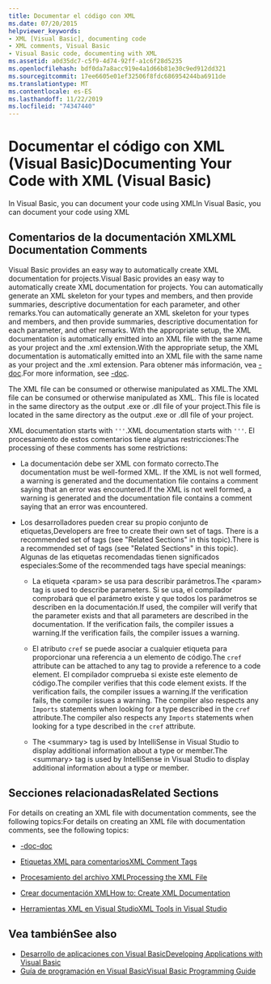 ```yaml
---
title: Documentar el código con XML
ms.date: 07/20/2015
helpviewer_keywords:
- XML [Visual Basic], documenting code
- XML comments, Visual Basic
- Visual Basic code, documenting with XML
ms.assetid: a0d35dc7-c5f9-4d74-92ff-a1c6f28d5235
ms.openlocfilehash: bdf0da7a8acc919e4a1d66b81e30c9ed912dd321
ms.sourcegitcommit: 17ee6605e01ef32506f8fdc686954244ba6911de
ms.translationtype: MT
ms.contentlocale: es-ES
ms.lasthandoff: 11/22/2019
ms.locfileid: "74347440"
---
```

# <a name="documenting-your-code-with-xml-visual-basic"></a><span data-ttu-id="99c41-102">Documentar el código con XML (Visual Basic)</span><span class="sxs-lookup"><span data-stu-id="99c41-102">Documenting Your Code with XML (Visual Basic)</span></span>

<span data-ttu-id="99c41-103">In Visual Basic, you can document your code using XML</span><span class="sxs-lookup"><span data-stu-id="99c41-103">In Visual Basic, you can document your code using XML</span></span>

## <a name="xml-documentation-comments"></a><span data-ttu-id="99c41-104">Comentarios de la documentación XML</span><span class="sxs-lookup"><span data-stu-id="99c41-104">XML Documentation Comments</span></span>

<span data-ttu-id="99c41-105">Visual Basic provides an easy way to automatically create XML documentation for projects.</span><span class="sxs-lookup"><span data-stu-id="99c41-105">Visual Basic provides an easy way to automatically create XML documentation for projects.</span></span> <span data-ttu-id="99c41-106">You can automatically generate an XML skeleton for your types and members, and then provide summaries, descriptive documentation for each parameter, and other remarks.</span><span class="sxs-lookup"><span data-stu-id="99c41-106">You can automatically generate an XML skeleton for your types and members, and then provide summaries, descriptive documentation for each parameter, and other remarks.</span></span> <span data-ttu-id="99c41-107">With the appropriate setup, the XML documentation is automatically emitted into an XML file with the same name as your project and the .xml extension.</span><span class="sxs-lookup"><span data-stu-id="99c41-107">With the appropriate setup, the XML documentation is automatically emitted into an XML file with the same name as your project and the .xml extension.</span></span> <span data-ttu-id="99c41-108">Para obtener más información, vea [-doc](../../../visual-basic/reference/command-line-compiler/doc.md).</span><span class="sxs-lookup"><span data-stu-id="99c41-108">For more information, see [-doc](../../../visual-basic/reference/command-line-compiler/doc.md).</span></span>

<span data-ttu-id="99c41-109">The XML file can be consumed or otherwise manipulated as XML.</span><span class="sxs-lookup"><span data-stu-id="99c41-109">The XML file can be consumed or otherwise manipulated as XML.</span></span> <span data-ttu-id="99c41-110">This file is located in the same directory as the output .exe or .dll file of your project.</span><span class="sxs-lookup"><span data-stu-id="99c41-110">This file is located in the same directory as the output .exe or .dll file of your project.</span></span>

<span data-ttu-id="99c41-111">XML documentation starts with `'''`.</span><span class="sxs-lookup"><span data-stu-id="99c41-111">XML documentation starts with `'''`.</span></span> <span data-ttu-id="99c41-112">El procesamiento de estos comentarios tiene algunas restricciones:</span><span class="sxs-lookup"><span data-stu-id="99c41-112">The processing of these comments has some restrictions:</span></span>

- <span data-ttu-id="99c41-113">La documentación debe ser XML con formato correcto.</span><span class="sxs-lookup"><span data-stu-id="99c41-113">The documentation must be well-formed XML.</span></span> <span data-ttu-id="99c41-114">If the XML is not well formed, a warning is generated and the documentation file contains a comment saying that an error was encountered.</span><span class="sxs-lookup"><span data-stu-id="99c41-114">If the XML is not well formed, a warning is generated and the documentation file contains a comment saying that an error was encountered.</span></span>

- <span data-ttu-id="99c41-115">Los desarrolladores pueden crear su propio conjunto de etiquetas,</span><span class="sxs-lookup"><span data-stu-id="99c41-115">Developers are free to create their own set of tags.</span></span> <span data-ttu-id="99c41-116">There is a recommended set of tags (see "Related Sections" in this topic).</span><span class="sxs-lookup"><span data-stu-id="99c41-116">There is a recommended set of tags (see "Related Sections" in this topic).</span></span> <span data-ttu-id="99c41-117">Algunas de las etiquetas recomendadas tienen significados especiales:</span><span class="sxs-lookup"><span data-stu-id="99c41-117">Some of the recommended tags have special meanings:</span></span>

  - <span data-ttu-id="99c41-118">La etiqueta \<param> se usa para describir parámetros.</span><span class="sxs-lookup"><span data-stu-id="99c41-118">The \<param> tag is used to describe parameters.</span></span> <span data-ttu-id="99c41-119">Si se usa, el compilador comprobará que el parámetro existe y que todos los parámetros se describen en la documentación.</span><span class="sxs-lookup"><span data-stu-id="99c41-119">If used, the compiler will verify that the parameter exists and that all parameters are described in the documentation.</span></span> <span data-ttu-id="99c41-120">If the verification fails, the compiler issues a warning.</span><span class="sxs-lookup"><span data-stu-id="99c41-120">If the verification fails, the compiler issues a warning.</span></span>

  - <span data-ttu-id="99c41-121">El atributo `cref` se puede asociar a cualquier etiqueta para proporcionar una referencia a un elemento de código.</span><span class="sxs-lookup"><span data-stu-id="99c41-121">The `cref` attribute can be attached to any tag to provide a reference to a code element.</span></span> <span data-ttu-id="99c41-122">El compilador comprueba si existe este elemento de código.</span><span class="sxs-lookup"><span data-stu-id="99c41-122">The compiler verifies that this code element exists.</span></span> <span data-ttu-id="99c41-123">If the verification fails, the compiler issues a warning.</span><span class="sxs-lookup"><span data-stu-id="99c41-123">If the verification fails, the compiler issues a warning.</span></span> <span data-ttu-id="99c41-124">The compiler also respects any `Imports` statements when looking for a type described in the `cref` attribute.</span><span class="sxs-lookup"><span data-stu-id="99c41-124">The compiler also respects any `Imports` statements when looking for a type described in the `cref` attribute.</span></span>

  - <span data-ttu-id="99c41-125">The \<summary> tag is used by IntelliSense in Visual Studio to display additional information about a type or member.</span><span class="sxs-lookup"><span data-stu-id="99c41-125">The \<summary> tag is used by IntelliSense in Visual Studio to display additional information about a type or member.</span></span>

## <a name="related-sections"></a><span data-ttu-id="99c41-126">Secciones relacionadas</span><span class="sxs-lookup"><span data-stu-id="99c41-126">Related Sections</span></span>

<span data-ttu-id="99c41-127">For details on creating an XML file with documentation comments, see the following topics:</span><span class="sxs-lookup"><span data-stu-id="99c41-127">For details on creating an XML file with documentation comments, see the following topics:</span></span>

- [<span data-ttu-id="99c41-128">-doc</span><span class="sxs-lookup"><span data-stu-id="99c41-128">-doc</span></span>](../../../visual-basic/reference/command-line-compiler/doc.md)

- [<span data-ttu-id="99c41-129">Etiquetas XML para comentarios</span><span class="sxs-lookup"><span data-stu-id="99c41-129">XML Comment Tags</span></span>](../../../visual-basic/language-reference/xmldoc/index.md)

- [<span data-ttu-id="99c41-130">Procesamiento del archivo XML</span><span class="sxs-lookup"><span data-stu-id="99c41-130">Processing the XML File</span></span>](../../../visual-basic/programming-guide/program-structure/processing-the-xml-file.md)

- [<span data-ttu-id="99c41-131">Crear documentación XML</span><span class="sxs-lookup"><span data-stu-id="99c41-131">How to: Create XML Documentation</span></span>](../../../visual-basic/programming-guide/program-structure/how-to-create-xml-documentation.md)

- [<span data-ttu-id="99c41-132">Herramientas XML en Visual Studio</span><span class="sxs-lookup"><span data-stu-id="99c41-132">XML Tools in Visual Studio</span></span>](/visualstudio/xml-tools/xml-tools-in-visual-studio)

## <a name="see-also"></a><span data-ttu-id="99c41-133">Vea también</span><span class="sxs-lookup"><span data-stu-id="99c41-133">See also</span></span>

- [<span data-ttu-id="99c41-134">Desarrollo de aplicaciones con Visual Basic</span><span class="sxs-lookup"><span data-stu-id="99c41-134">Developing Applications with Visual Basic</span></span>](../../../visual-basic/developing-apps/index.md)
- [<span data-ttu-id="99c41-135">Guía de programación en Visual Basic</span><span class="sxs-lookup"><span data-stu-id="99c41-135">Visual Basic Programming Guide</span></span>](../../../visual-basic/programming-guide/index.md)
